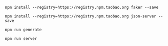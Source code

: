 ```
npm install --registry=https://registry.npm.taobao.org faker --save
```

```
npm install --registry=https://registry.npm.taobao.org json-server --save
```


```
npm run generate
```

```
npm run server
```

